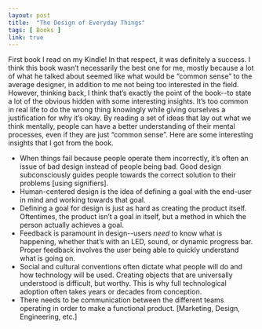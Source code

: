 ```yaml
---
layout: post
title:  "The Design of Everyday Things"
tags: [ Books ]
link: true
---
```


First book I read on my Kindle! In that respect, it was definitely a success. I think this book wasn’t necessarily the best one for me, mostly because a lot of what he talked about seemed like what would be “common sense” to the average designer, in addition to me not being too interested in the field. However, thinking back, I think that’s exactly the point of the book--to state a lot of the obvious hidden with some interesting insights. It’s too common in real life to do the wrong thing knowingly while giving ourselves a justification for why it’s okay. By reading a set of ideas that lay out what we think mentally, people can have a better understanding of their mental processes, even if they are just “common sense”. Here are some interesting insights that I got from the book.

- When things fail because people operate them incorrectly, it’s often an issue of bad design instead of people being bad. Good design subconsciously guides people towards the correct solution to their problems [using signifiers].
- Human-centered design is the idea of defining a goal with the end-user in mind and working towards that goal.
- Defining a goal for design is just as hard as creating the product itself. Oftentimes, the product isn’t a goal in itself, but a method in which the person actually achieves a goal.
- Feedback is paramount in design--users *need* to know what is happening, whether that’s with an LED, sound, or dynamic progress bar. Proper feedback involves the user being able to quickly understand what is going on.
- Social and cultural conventions often dictate what people will do and how technology will be used. Creating objects that are universally understood is difficult, but worthy. This is why full technological adoption often takes years or decades from conception.
- There needs to be communication between the different teams operating in order to make a functional product. [Marketing, Design, Engineering, etc.]